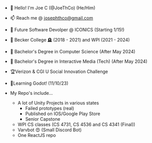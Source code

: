 - 👋 Hello! I'm Joe C (@JoeThCo) (He/Him)
- 📫 Reach me @ josephthco@gmail.com
- 💼 Future Software Devolper @ ICONICS (Starting 1/15!)

- 🏫 Becker College 🪦 (2018 - 2021) and WPI (2021 - 2024)
- 📃 Bachelor's Degree in Computer Science (After May 2024)
- 📃 Bachelor's Degree in Interactive Media (Tech) (After May 2024)

- 🏆Verizon & CGI U Social Innovation Challenge

- 👶Learning Godot! (11/10/23)

- My Repo's include...
    - A lot of Unity Projects in various states
      - Failed prototypes (real)
      - Published on IOS/Google Play Store
      - Senior Capstone
  - WPI CS classes (CS 4731, CS 4536 and CS 4341 (Final))
  - Varvbot 😍 (Small Discord Bot)
  - One ReactJS repo
